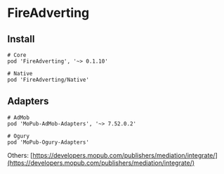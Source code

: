 # FireAdverting

## Install

```
# Core
pod 'FireAdverting', '~> 0.1.10'

# Native
pod 'FireAdverting/Native'

```

## Adapters
```
# AdMob
pod 'MoPub-AdMob-Adapters', '~> 7.52.0.2'

# Ogury
pod 'MoPub-Ogury-Adapters'

```

Others: [https://developers.mopub.com/publishers/mediation/integrate/](https://developers.mopub.com/publishers/mediation/integrate/)